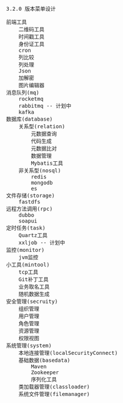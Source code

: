 <pre>
3.2.0 版本菜单设计

前端工具
    二维码工具
    时间戳工具
	身份证工具
	cron
	列比较
	列处理
	Json
	加解密
	图片编辑器
消息队列(mq)
	rocketmq
	rabbitmq -- 计划中
	kafka
数据库(database)
	关系型(relation)
		元数据查询
		代码生成
		元数据比对
		数据管理
		Mybatis工具
	非关系型(nosql)
		redis
		mongodb
		es
文件存储(storage)
	fastdfs
远程方法调用(rpc)
	dubbo
	soapui
定时任务(task)
	Quartz工具
	xxljob -- 计划中
监控(monitor)
	jvm监控
小工具(mintool)
	tcp工具
	Git补丁工具
	业务取名工具
    随机数据生成
安全管理(secruity)
	组织管理
	用户管理
	角色管理
	资源管理
	权限视图
系统管理(system)
	本地连接管理(localSecurityConnect)
    基础数据(basedata)
        Maven
        Zookeeper
        序列化工具
	类加载器管理(classloader)
	系统文件管理(filemanager)

</pre>